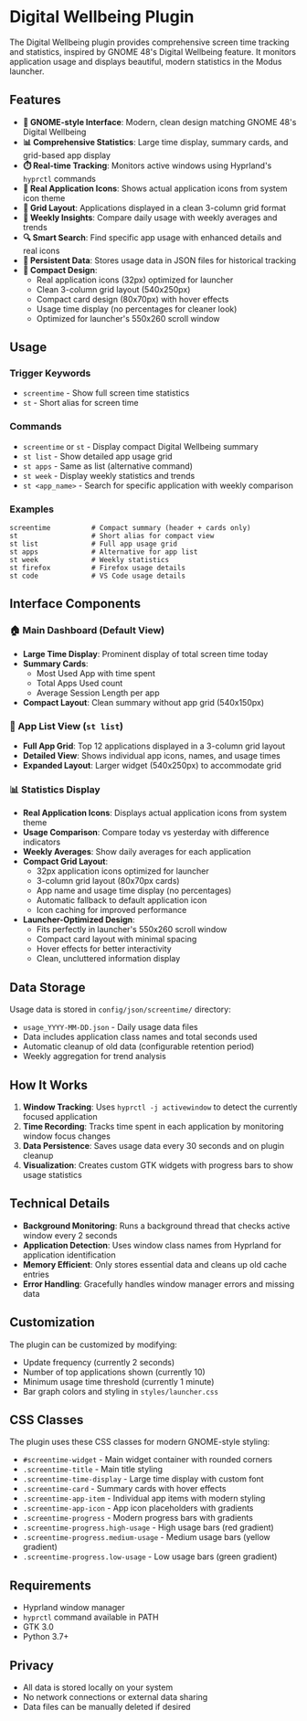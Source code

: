 # Digital Wellbeing Plugin

The Digital Wellbeing plugin provides comprehensive screen time tracking and statistics, inspired by GNOME 48's Digital Wellbeing feature. It monitors application usage and displays beautiful, modern statistics in the Modus launcher.

## Features

- **🎯 GNOME-style Interface**: Modern, clean design matching GNOME 48's Digital Wellbeing
- **📊 Comprehensive Statistics**: Large time display, summary cards, and grid-based app display
- **⏱️ Real-time Tracking**: Monitors active windows using Hyprland's `hyprctl` commands
- **🎯 Real Application Icons**: Shows actual application icons from system icon theme
- **📱 Grid Layout**: Applications displayed in a clean 3-column grid format
- **📅 Weekly Insights**: Compare daily usage with weekly averages and trends
- **🔍 Smart Search**: Find specific app usage with enhanced details and real icons
- **💾 Persistent Data**: Stores usage data in JSON files for historical tracking
- **🎨 Compact Design**:
  - Real application icons (32px) optimized for launcher
  - Clean 3-column grid layout (540x250px)
  - Compact card design (80x70px) with hover effects
  - Usage time display (no percentages for cleaner look)
  - Optimized for launcher's 550x260 scroll window

## Usage

### Trigger Keywords
- `screentime` - Show full screen time statistics
- `st` - Short alias for screen time

### Commands
- `screentime` or `st` - Display compact Digital Wellbeing summary
- `st list` - Show detailed app usage grid
- `st apps` - Same as list (alternative command)
- `st week` - Display weekly statistics and trends
- `st <app_name>` - Search for specific application with weekly comparison

### Examples
```
screentime          # Compact summary (header + cards only)
st                  # Short alias for compact view
st list             # Full app usage grid
st apps             # Alternative for app list
st week             # Weekly statistics
st firefox          # Firefox usage details
st code             # VS Code usage details
```

## Interface Components

### 🏠 Main Dashboard (Default View)
- **Large Time Display**: Prominent display of total screen time today
- **Summary Cards**:
  - Most Used App with time spent
  - Total Apps Used count
  - Average Session Length per app
- **Compact Layout**: Clean summary without app grid (540x150px)

### 📱 App List View (`st list`)
- **Full App Grid**: Top 12 applications displayed in a 3-column grid layout
- **Detailed View**: Shows individual app icons, names, and usage times
- **Expanded Layout**: Larger widget (540x250px) to accommodate grid

### 📊 Statistics Display
- **Real Application Icons**: Displays actual application icons from system theme
- **Usage Comparison**: Compare today vs yesterday with difference indicators
- **Weekly Averages**: Show daily averages for each application
- **Compact Grid Layout**:
  - 32px application icons optimized for launcher
  - 3-column grid layout (80x70px cards)
  - App name and usage time display (no percentages)
  - Automatic fallback to default application icon
  - Icon caching for improved performance
- **Launcher-Optimized Design**:
  - Fits perfectly in launcher's 550x260 scroll window
  - Compact card layout with minimal spacing
  - Hover effects for better interactivity
  - Clean, uncluttered information display

## Data Storage

Usage data is stored in `config/json/screentime/` directory:
- `usage_YYYY-MM-DD.json` - Daily usage data files
- Data includes application class names and total seconds used
- Automatic cleanup of old data (configurable retention period)
- Weekly aggregation for trend analysis

## How It Works

1. **Window Tracking**: Uses `hyprctl -j activewindow` to detect the currently focused application
2. **Time Recording**: Tracks time spent in each application by monitoring window focus changes
3. **Data Persistence**: Saves usage data every 30 seconds and on plugin cleanup
4. **Visualization**: Creates custom GTK widgets with progress bars to show usage statistics

## Technical Details

- **Background Monitoring**: Runs a background thread that checks active window every 2 seconds
- **Application Detection**: Uses window class names from Hyprland for application identification
- **Memory Efficient**: Only stores essential data and cleans up old cache entries
- **Error Handling**: Gracefully handles window manager errors and missing data

## Customization

The plugin can be customized by modifying:
- Update frequency (currently 2 seconds)
- Number of top applications shown (currently 10)
- Minimum usage time threshold (currently 1 minute)
- Bar graph colors and styling in `styles/launcher.css`

## CSS Classes

The plugin uses these CSS classes for modern GNOME-style styling:
- `#screentime-widget` - Main widget container with rounded corners
- `.screentime-title` - Main title styling
- `.screentime-time-display` - Large time display with custom font
- `.screentime-card` - Summary cards with hover effects
- `.screentime-app-item` - Individual app items with modern styling
- `.screentime-app-icon` - App icon placeholders with gradients
- `.screentime-progress` - Modern progress bars with gradients
- `.screentime-progress.high-usage` - High usage bars (red gradient)
- `.screentime-progress.medium-usage` - Medium usage bars (yellow gradient)
- `.screentime-progress.low-usage` - Low usage bars (green gradient)

## Requirements

- Hyprland window manager
- `hyprctl` command available in PATH
- GTK 3.0
- Python 3.7+

## Privacy

- All data is stored locally on your system
- No network connections or external data sharing
- Data files can be manually deleted if desired
